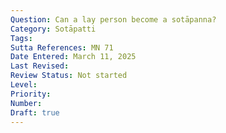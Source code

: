 ```yaml
---
Question: Can a lay person become a sotāpanna?
Category: Sotāpatti
Tags:
Sutta References: MN 71
Date Entered: March 11, 2025
Last Revised:
Review Status: Not started
Level: 
Priority: 
Number: 
Draft: true
---
```

